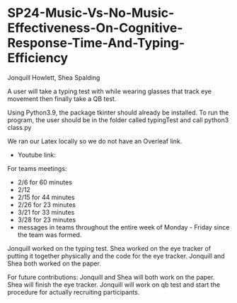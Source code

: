# SP24-Music-Vs-No-Music-Effectiveness-On-Cognitive-Response-Time-And-Typing-Efficiency

Jonquill Howlett, Shea Spalding

A user will take a typing test with while wearing glasses that track eye movement then finally take a QB test.

Using Python3.9, the package tkinter should already be installed. 
To run the program, the user should be in the folder called typingTest and call python3 class.py 

We ran our Latex locally so we do not have an Overleaf link.
* Youtube link: 

For teams meetings:
* 2/6 for 60 minutes
* 2/12 
* 2/15 for 44 minutes
* 2/26 for 23 minutes 
* 3/21 for 33 minutes
* 3/28 for 23 minutes
* messages in teams throughout the entire week of Monday - Friday since the team was formed.


Jonquill worked on the typing test.
Shea worked on the eye tracker of putting it together physically and the code for the eye tracker.
Jonquill and Shea both worked on the paper.

For future contributions:
Jonquill and Shea will both work on the paper.
Shea will finish the eye tracker.
Jonquill will work on qb test and start the procedure for actually recruiting participants.
